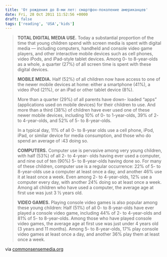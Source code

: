 ```yaml
---
title: 'От рождения до 8-ми лет: смартфон-поколение американцев'
date: Fri, 28 Oct 2011 11:52:56 +0000
draft: false
tags: ['reading', 'USA','kids']
---
```


> **TOTAL DIGITAL MEDIA USE.** Today a substantial proportion of the time that young children spend with screen media is spent with digital media — including computers, handheld and console video game players, and other interactive mobile devices such as cell phones, video iPods, and iPad-style tablet devices. Among 0- to 8-year-olds as a whole, a quarter (27%) of all screen time is spent with these digital devices.
> 
> **MOBILE MEDIA.** Half (52%) of all children now have access to one of the newer mobile devices at home: either a smartphone (41%), a video iPod (21%), or an iPad or other tablet device (8%).
> 
> More than a quarter (29%) of all parents have down- loaded “apps” (applications used on mobile devices) for their children to use. And more than a third (38%) of children have ever used one of these newer mobile devices, including 10% of 0- to 1-year-olds, 39% of 2- to 4-year-olds, and 52% of 5- to 8-year-olds.
> 
> In a typical day, 11% of all 0- to 8-year olds use a cell phone, iPod, iPad, or similar device for media consumption, and those who do spend an average of :43 doing so.
> 
> **COMPUTERS.** Computer use is pervasive among very young children, with half (53%) of all 2- to 4-year- olds having ever used a computer, and nine out of ten (90%) 5- to 8-year-olds having done so. For many of these children, computer use is a regular occurrence: 22% of 5- to 8-year-olds use a computer at least once a day, and another 46% use it at least once a week. Even among 2- to 4-year-olds, 12% use a computer every day, with another 24% doing so at least once a week. Among all children who have used a computer, the average age at first use was just 3 ½ years old.
> 
> **VIDEO GAMES.** Playing console video games is also popular among these young children: Half (51%) of all 0- to 8-year-olds have ever played a console video game, including 44% of 2- to 4-year-olds and 81% of 5- to 8-year-olds. Among those who have played console video games, the average age at first use was just under 4 years old (3 years and 11 months). Among 5- to 8-year-olds, 17% play console video games at least once a day, and another 36% play them at least once a week.

via [commonsensemedia.org](http://www.commonsensemedia.org/research/zero-eight-childrens-media-use-america/key-finding-1%253A-young-children-use-digital-media-frequently)